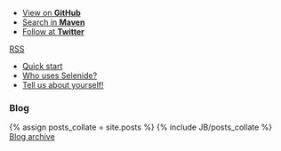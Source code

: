 <ul class="gray-boxes">
  <li><a href="https://github.com/codeborne/selenide" target="_blank">View on <strong>GitHub</strong></a></li>
  <li><a href="http://search.maven.org/#search%7Cgav%7C1%7Cg%3A%22com.codeborne%22%20AND%20a%3A%22selenide%22" target="_blank">Search in <strong>Maven</strong></a></li>
  <li><a href="http://twitter.com/jselenide" target="_blank">Follow at <strong>Twitter</strong></a></li>
</ul>

<a class="right" title="Subscribe to this blog" href="{{ BASE_PATH }}/rss.xml">
  <abbr title="Really Simple Syndication">RSS</abbr>
</a>

<ul class="main-menu-pages">
  <li><a href="{{ BASE_PATH }}/quick-start.html">Quick start</a></li>
  <li><a href="{{ BASE_PATH }}/users.html">Who uses Selenide?</a></li>
  <li><a href="{{ BASE_PATH }}/contacts.html">Tell us about yourself!</a></li>
</ul>

<h3>Blog</h3>
<div class="archive">
  {% assign posts_collate = site.posts %}
  {% include JB/posts_collate %}
  <a href="{{ BASE_PATH }}/archive.html" class="right small">Blog archive</a>
</div>
